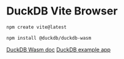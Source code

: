 # DuckDB Vite Browser

```sh
npm create vite@latest
```

```sh
npm install @duckdb/duckdb-wasm
```

[DuckDB Wasm doc](https://github.com/duckdb/duckdb-wasm/tree/main/packages/duckdb-wasm)
[DuckDB example app](https://github.com/duckdb/duckdb-wasm/tree/main/packages/duckdb-wasm-app)
